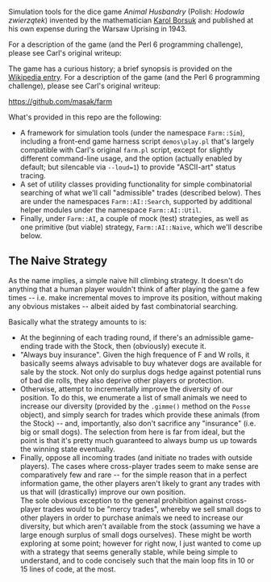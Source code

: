 Simulation tools for the dice game  _Animal Husbandry_ (Polish: _Hodowla zwierzątek_) invented by the mathematician [Karol Borsuk](https://en.wikipedia.org/wiki/Karol_Borsuk) and published at his own expense during the Warsaw Uprising in 1943.  

For a description of the game (and the Perl 6 programming challenge), please see Carl's original writeup:

The game has a curious history; a brief synopsis is provided on the [Wikipedia entry](https://en.wikipedia.org/wiki/Animal_Husbandry_(game)).  For a description of the game (and the Perl 6 programming challenge), please see Carl's original writeup:
  
  https://github.com/masak/farm

What's provided in this repo are the following:
* A framework for simulation tools (under the namespace ```Farm::Sim```), including a front-end game harness script ```demos\play.pl``` that's largely compatible with Carl's original ```farm.pl``` script, except for slightly different command-line usage, and the option (actually enabled by default; but silencable via ```--loud=1```) to provide "ASCII-art" status tracing.
* A set of utility classes providing functionality for simple combinatorial searching of what we'll call "admissible" trades (described below).  Thes are under the namespaces ```Farm::AI::Search```, supported by additional helper modules under the namespace ```Farm::AI::Util```.
* Finally, under ```Farm::AI```, a couple of mock (test) strategies, as well as one primitive (but viable) strategy, ```Farm::AI::Naive```, which we'll describe below.

## The Naive Strategy ##

As the name implies, a simple naive hill climbing strategy.  It doesn't do anything that a human player wouldn't think of after playing the game a few times -- i.e. make incremental moves to improve its position, without making any obvious mistakes -- albeit aided by fast combinatorial searching. 

Basically what the strategy amounts to is:
* At the beginning of each trading round, if there's an admissible game-ending trade with the Stock, then (obviously) execute it.
* "Always buy insurance".  Given the high frequence of F and W rolls, it basically seems always advisable to buy whatever dogs are available for sale by the stock.  Not only do surplus dogs hedge against potential runs of bad die rolls, they also deprive other players or protection.
* Otherwise, attempt to incrementally improve the diversity of our position.  To do this, we enumerate a list of small animals we need to increase
 our diversity (provided by the ```.gimme()``` method on the ```Posse``` object), and simply search for trades which provide these animals (from the Stock) -- and, importantly, also don't sacrifice any "insurance" (i.e. big or small dogs).  The selection from here is far from ideal, but the point is that it's pretty much guaranteed to always bump us up towards the winning state eventually.
* Finally, oppose all incoming trades (and initiate no trades with outside players).  The cases where cross-player trades seem to make sense are comparatively few and rare -- for the simple reason that in a perfect information game, the other players aren't likely to grant any trades with us that will (drastically) improve our own position.  
The sole obvious exception to the general prohibition against cross-player trades would to be "mercy trades", whereby we sell small dogs to other players in order to purchase animals we need to increase our diversity, but which aren't available from the stock (assuming we have a large enough surplus of small dogs ourselves).  These might be worth exploring at some point; however for right now, I just wanted to come up with a strategy that seems generally stable, while being simple to understand, and to code concisely such that the main loop fits in 10 or 15 lines of code, at the most. 




